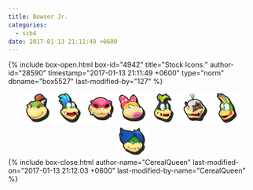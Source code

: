 ```yaml
---
title: Bowser Jr.
categories:
  - ssb4
date: 2017-01-13 21:11:49 +0600
---
```

{% include box-open.html box-id="4942" title="Stock Icons:" author-id="28590" timestamp="2017-01-13 21:11:49 +0600" type="norm" dbname="box5527" last-modified-by="127" %}
<center><img src="Stock_1.png" /><img src="Stock_2.png" /><img src="Stock_3.png" /><img src="Stock_4.png" /><img src="Stock_5.png" /><img src="Stock_6.png" /><img src="Stock_7.png" /><img src="Stock_8.png" /></center>
{% include box-close.html author-name="CerealQueen" last-modified-on="2017-01-13 21:12:03 +0600" last-modified-by-name="CerealQueen" %}
